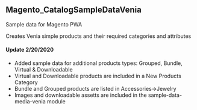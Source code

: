 ## Magento_CatalogSampleDataVenia
Sample data for Magento PWA

Creates Venia simple products and their required categories and attributes

#### Update 2/20/2020

* Added sample data for additional products types: Grouped, Bundle, Virtual & Downloadable
* Virtual and Downloadable products are included in a New Products Category
* Bundle and Grouped products are listed in Accessories->Jewelry
* Images and downloadable assetts are included in the sample-data-media-venia module
